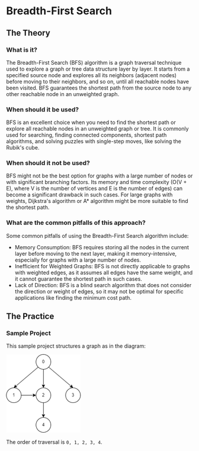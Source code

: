 # Breadth-First Search
## The Theory
### What is it?
The Breadth-First Search (BFS) algorithm is a graph traversal technique used to explore a graph or tree data structure layer by layer.
It starts from a specified source node and explores all its neighbors (adjacent nodes) before moving to their neighbors, and so on, until all reachable nodes have been visited.
BFS guarantees the shortest path from the source node to any other reachable node in an unweighted graph.
### When should it be used?
BFS is an excellent choice when you need to find the shortest path or explore all reachable nodes in an unweighted graph or tree.
It is commonly used for searching, finding connected components, shortest path algorithms, and solving puzzles with single-step moves, like solving the Rubik's cube.
### When should it not be used?
BFS might not be the best option for graphs with a large number of nodes or with significant branching factors.
Its memory and time complexity (O(V + E), where V is the number of vertices and E is the number of edges) can become a significant drawback in such cases.
For large graphs with weights, Dijkstra's algorithm or A* algorithm might be more suitable to find the shortest path.
### What are the common pitfalls of this approach?
Some common pitfalls of using the Breadth-First Search algorithm include:
* Memory Consumption: BFS requires storing all the nodes in the current layer before moving to the next layer, making it memory-intensive, especially for graphs with a large number of nodes.
* Inefficient for Weighted Graphs: BFS is not directly applicable to graphs with weighted edges, as it assumes all edges have the same weight, and it cannot guarantee the shortest path in such cases.
* Lack of Direction: BFS is a blind search algorithm that does not consider the direction or weight of edges, so it may not be optimal for specific applications like finding the minimum cost path.
## The Practice
### Sample Project
This sample project structures a graph as in the diagram:

![](bfs.png)

The order of traversal is `0, 1, 2, 3, 4`.
